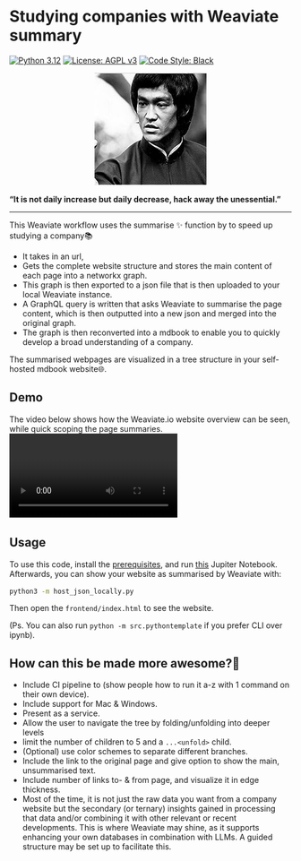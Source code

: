 # Studying companies with Weaviate summary

[![Python 3.12][python_badge]](https://www.python.org/downloads/release/python-3120/)
[![License: AGPL v3][agpl3_badge]](https://www.gnu.org/licenses/agpl-3.0)
[![Code Style: Black][black_badge]](https://github.com/ambv/black)

<p align="center">
  <img src="Images/bruce_lee.png" />

**“It is not daily increase but daily decrease, hack away the unessential.”**

</p>

______________________________________________________________________

This Weaviate workflow uses the summarise ✨ function by to speed up studying a company📚

- It takes in an url,
- Gets the complete website structure and stores the main content of each page into a networkx graph.
- This graph is then exported to a json file that is then uploaded to your local Weaviate instance.
- A GraphQL query is written that asks Weaviate to summarise the page content, which is then outputted into a new json and merged into the original graph.
- The graph is then reconverted into a mdbook to enable you to quickly develop a broad understanding of a company.

The summarised webpages are visualized in a tree structure in your self-hosted mdbook website🌐.

## Demo

The video below shows how the Weaviate.io website overview can be seen, while quick scoping the page summaries.
<video src="https://github.com/a-t-0/Studying-Companies-With-Weaviate/assets/34750068/5475e1dc-37ce-4c0d-b865-6a78d49b07fb"></video>

## Usage

To use this code, install the [prerequisites](prerequisites.md), and run [this](Summarise_website_with_weaviate.ipynb) Jupiter Notebook. Afterwards, you can show your website as summarised by Weaviate with:

```sh
python3 -m host_json_locally.py
```

Then open the `frontend/index.html` to see the website.

(Ps. You can also run `python -m src.pythontemplate` if you prefer CLI over ipynb).

## How can this be made more awesome?🚀

- Include CI pipeline to (show people how to run it a-z with 1 command on their own device).
- Include support for Mac & Windows.
- Present as a service.
- Allow the user to navigate the tree by folding/unfolding into deeper levels
- limit the number of children to 5 and a `...<unfold>` child.
- (Optional) use color schemes to separate different branches.
- Include the link to the original page and give option to show the main, unsummarised text.
- Include number of links to- & from page, and visualize it in edge thickness.
- Most of the time, it is not just the raw data you want from a company website but the secondary (or ternary) insights gained in processing that data and/or combining it with other relevant or recent developments. This is where Weaviate may shine, as it supports enhancing your own databases in combination with LLMs. A guided structure may be set up to facilitate this.

[agpl3_badge]: https://img.shields.io/badge/License-AGPL_v3-blue.svg
[black_badge]: https://img.shields.io/badge/code%20style-black-000000.svg
[python_badge]: https://img.shields.io/badge/python-3.6-blue.svg
